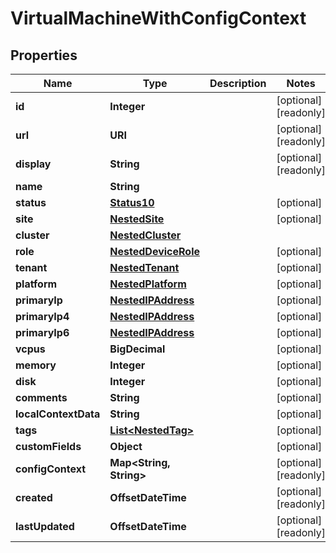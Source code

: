 

# VirtualMachineWithConfigContext


## Properties

| Name | Type | Description | Notes |
|------------ | ------------- | ------------- | -------------|
|**id** | **Integer** |  |  [optional] [readonly] |
|**url** | **URI** |  |  [optional] [readonly] |
|**display** | **String** |  |  [optional] [readonly] |
|**name** | **String** |  |  |
|**status** | [**Status10**](Status10.md) |  |  [optional] |
|**site** | [**NestedSite**](NestedSite.md) |  |  [optional] |
|**cluster** | [**NestedCluster**](NestedCluster.md) |  |  |
|**role** | [**NestedDeviceRole**](NestedDeviceRole.md) |  |  [optional] |
|**tenant** | [**NestedTenant**](NestedTenant.md) |  |  [optional] |
|**platform** | [**NestedPlatform**](NestedPlatform.md) |  |  [optional] |
|**primaryIp** | [**NestedIPAddress**](NestedIPAddress.md) |  |  [optional] |
|**primaryIp4** | [**NestedIPAddress**](NestedIPAddress.md) |  |  [optional] |
|**primaryIp6** | [**NestedIPAddress**](NestedIPAddress.md) |  |  [optional] |
|**vcpus** | **BigDecimal** |  |  [optional] |
|**memory** | **Integer** |  |  [optional] |
|**disk** | **Integer** |  |  [optional] |
|**comments** | **String** |  |  [optional] |
|**localContextData** | **String** |  |  [optional] |
|**tags** | [**List&lt;NestedTag&gt;**](NestedTag.md) |  |  [optional] |
|**customFields** | **Object** |  |  [optional] |
|**configContext** | **Map&lt;String, String&gt;** |  |  [optional] [readonly] |
|**created** | **OffsetDateTime** |  |  [optional] [readonly] |
|**lastUpdated** | **OffsetDateTime** |  |  [optional] [readonly] |



